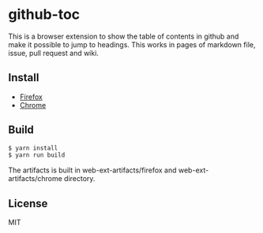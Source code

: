 # github-toc

This is a browser extension to show the table of contents in github and make it possible to jump to headings.
This works in pages of markdown file, issue, pull request and wiki.

## Install

- [Firefox](https://addons.mozilla.org/ja/firefox/addon/github_toc/)
- [Chrome](https://chrome.google.com/webstore/detail/github-toc/chllfjobjfelnglnadgfjfpppkgalgkd)

## Build

```sh
$ yarn install
$ yarn run build
```

The artifacts is built in web-ext-artifacts/firefox and web-ext-artifacts/chrome directory.

## License

MIT
